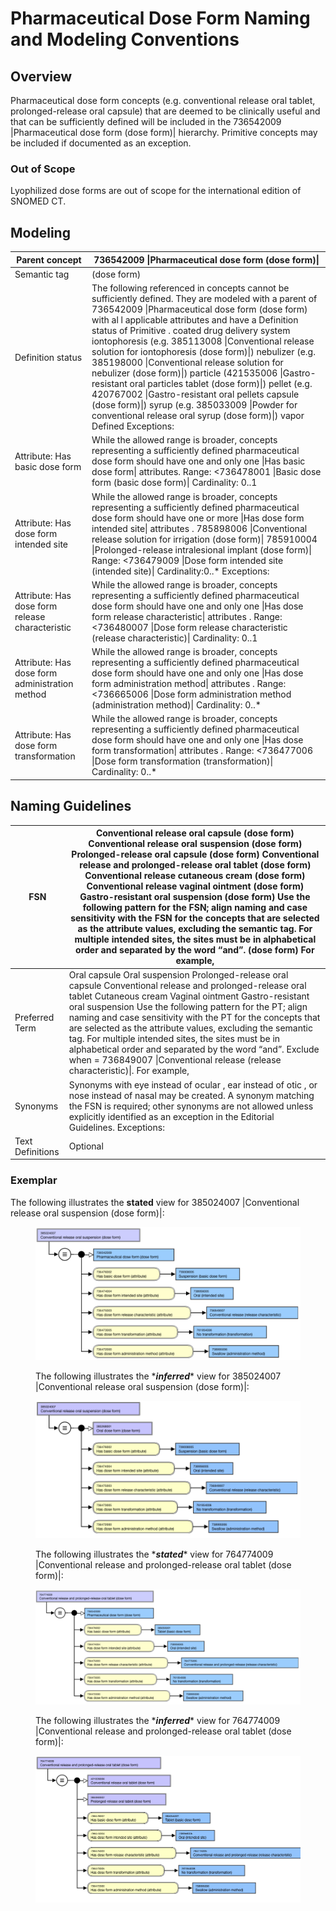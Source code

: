 # Pharmaceutical Dose Form Naming and Modeling Conventions

## Overview

Pharmaceutical dose form concepts (e.g. conventional release oral tablet, prolonged-release oral capsule) that are deemed to be clinically useful and that can be sufficiently defined will be included in the 736542009 |Pharmaceutical dose form (dose form)| hierarchy. Primitive concepts may be included if documented as an exception. 

### Out of Scope

Lyophilized dose forms are out of scope for the international edition of SNOMED CT.

## Modeling

| Parent concept | 736542009 \|Pharmaceutical dose form (dose form)\| |
|---|---|
| Semantic tag | (dose form) |
| Definition status | The following referenced in concepts cannot be sufficiently defined. They are modeled with a parent of 736542009 \|Pharmaceutical dose form (dose form) with al l applicable attributes and have a Definition status of Primitive . coated drug delivery system iontophoresis (e.g. 385113008 \|Conventional release solution for iontophoresis (dose form)\|) nebulizer (e.g. 385198000 \|Conventional release solution for nebulizer (dose form)\|) particle (421535006 \|Gastro-resistant oral particles tablet (dose form)\|) pellet (e.g. 420767002 \|Gastro-resistant oral pellets capsule (dose form)\|) syrup (e.g. 385033009 \|Powder for conventional release oral syrup (dose form)\|) vapor Defined Exceptions: |
| Attribute: Has basic dose form | While the allowed range is broader, concepts representing a sufficiently defined pharmaceutical dose form should have one and only one \|Has basic dose form\| attributes. Range: <736478001 \|Basic dose form (basic dose form)\| Cardinality: 0..1 |
| Attribute: Has dose form intended site | While the allowed range is broader, concepts representing a sufficiently defined pharmaceutical dose form should have one or more \|Has dose form intended site\| attributes . 785898006 \|Conventional release solution for irrigation (dose form)\| 785910004 \|Prolonged-release intralesional implant (dose form)\| Range: <736479009 \|Dose form intended site (intended site)\| Cardinality:0..* Exceptions: |
| Attribute: Has dose form release characteristic | While the allowed range is broader, concepts representing a sufficiently defined pharmaceutical dose form should have one and only one \|Has dose form release characteristic\| attributes . Range: <736480007 \|Dose form release characteristic (release characteristic)\| Cardinality: 0..1 |
| Attribute: Has dose form administration method | While the allowed range is broader, concepts representing a sufficiently defined pharmaceutical dose form should have one and only one \|Has dose form administration method\| attributes . Range: <736665006 \|Dose form administration method (administration method)\| Cardinality: 0..* |
| Attribute: Has dose form transformation | While the allowed range is broader, concepts representing a sufficiently defined pharmaceutical dose form should have one and only one \|Has dose form transformation\| attributes . Range: <736477006 \|Dose form transformation (transformation)\| Cardinality: 0..* |

## Naming Guidelines

| FSN | Conventional release oral capsule (dose form) Conventional release oral suspension (dose form) Prolonged-release oral capsule (dose form) Conventional release and prolonged-release oral tablet (dose form) Conventional release cutaneous cream (dose form) Conventional release vaginal ointment (dose form) Gastro-resistant oral suspension (dose form) Use the following pattern for the FSN; align naming and case sensitivity with the FSN for the concepts that are selected as the attribute values, excluding the semantic tag. For multiple intended sites, the sites must be in alphabetical order and separated by the word “and”. <Dose form release characteristic FSN><Dose form intended site FSN> <Basic dose form>(dose form) For example, |
|---|---|
| Preferred Term | Oral capsule Oral suspension Prolonged-release oral capsule Conventional release and prolonged-release oral tablet Cutaneous cream Vaginal ointment Gastro-resistant oral suspension Use the following pattern for the PT; align naming and case sensitivity with the PT for the concepts that are selected as the attribute values, excluding the semantic tag. For multiple intended sites, the sites must be in alphabetical order and separated by the word “and”. Exclude <Dose form release characteristic> when = 736849007 \|Conventional release (release characteristic)\|. <Dose form release characteristic FSN><Dose form intended site FSN> <Basic dose form> For example, |
| Synonyms | Synonyms with eye instead of ocular , ear instead of otic , or nose instead of nasal may be created. A synonym matching the FSN is required; other synonyms are not allowed unless explicitly identified as an exception in the Editorial Guidelines. Exceptions: |
| Text Definitions | Optional |

### Exemplar

The following illustrates the ****stated**** view for 385024007 |Conventional release oral suspension (dose form)|:

<figure><img src="images/179931636.png" alt="" title=""><figcaption><p>The following illustrates the *<em><strong>inferred</strong></em>* view for 385024007 |Conventional release oral suspension (dose form)|:</p></figcaption></figure>

<figure><img src="images/179931632.png" alt="" title=""><figcaption><p>The following illustrates the *<em><strong>stated</strong></em>* view for 764774009 |Conventional release and prolonged-release oral tablet (dose form)|:</p></figcaption></figure>

<figure><img src="images/179931638.png" alt="" title=""><figcaption><p>The following illustrates the *<em><strong>inferred</strong></em>* view for 764774009 |Conventional release and prolonged-release oral tablet (dose form)|:</p></figcaption></figure>

  

<figure><img src="images/179931631.png" alt="" title=""></figure>

  

